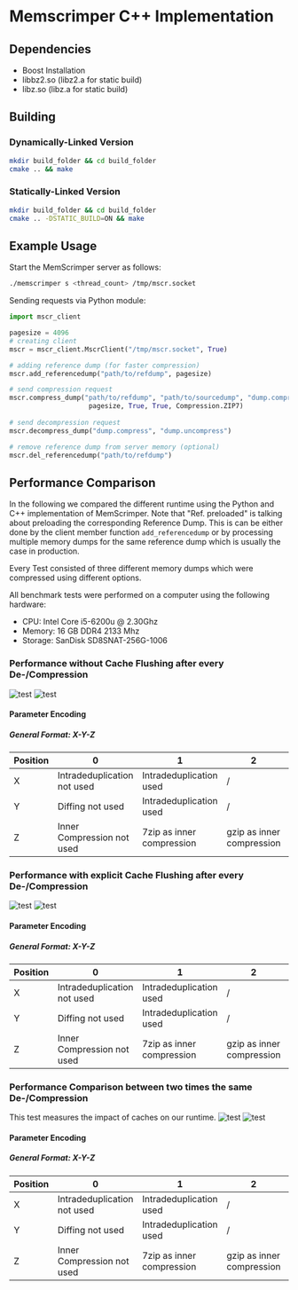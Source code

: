 # Memscrimper C++ Implementation

## Dependencies
- Boost Installation
- libbz2.so (libz2.a for static build)
- libz.so (libz.a for static build)

## Building
### Dynamically-Linked Version
```bash
mkdir build_folder && cd build_folder
cmake .. && make
```
### Statically-Linked Version
```bash
mkdir build_folder && cd build_folder
cmake .. -DSTATIC_BUILD=ON && make
```

## Example Usage
Start the MemScrimper server as follows:
```bash
./memscrimper s <thread_count> /tmp/mscr.socket
```
Sending requests via Python module:
```python
import mscr_client

pagesize = 4096
# creating client
mscr = mscr_client.MscrClient("/tmp/mscr.socket", True)

# adding reference dump (for faster compression)
mscr.add_referencedump("path/to/refdump", pagesize)

# send compression request
mscr.compress_dump("path/to/refdump", "path/to/sourcedump", "dump.compress",
                    pagesize, True, True, Compression.ZIP7)
                    
# send decompression request
mscr.decompress_dump("dump.compress", "dump.uncompress")

# remove reference dump from server memory (optional)
mscr.del_referencedump("path/to/refdump")
```

## Performance Comparison
In the following we compared the different runtime using the Python and C++ implementation of MemScrimper. Note that "Ref. preloaded" is talking about preloading the corresponding Reference Dump. This is can be either done by the client member function `add_referencedump` or by processing multiple memory dumps for the same reference dump which is usually the case in production.

Every Test consisted of three different memory dumps which were compressed using different options.

All benchmark tests were performed on a computer using the following hardware:
- CPU: Intel Core i5-6200u @ 2.30Ghz
- Memory: 16 GB DDR4 2133 Mhz
- Storage: SanDisk SD8SNAT-256G-1006

### Performance without Cache Flushing after every De-/Compression
![test](performance_graphs/mscr_compr_without_cacheflush.png)
![test](performance_graphs/mscr_decompr_without_cacheflush.png)
#### Parameter Encoding

##### General Format: *X-Y-Z*

| Position      |     0                       | 1                         |              2           |        3       |
|---------------|-----------------------------|---------------------------|--------------------------|----------------|
| X             | Intradeduplication not used | Intradeduplication used   | /                        | /              |
| Y             | Diffing not used            | Intradeduplication used   | /                        | /              |
| Z             | Inner Compression not used  | 7zip as inner compression |gzip as inner compression | bzip2 as inner compression|

### Performance with explicit Cache Flushing after every De-/Compression
![test](performance_graphs/mscr_compr_with_cacheflush.png)
![test](performance_graphs/mscr_decompr_without_cacheflush.png)

#### Parameter Encoding

##### General Format: *X-Y-Z*

| Position      |     0                       | 1                         |              2           |        3       |
|---------------|-----------------------------|---------------------------|--------------------------|----------------|
| X             | Intradeduplication not used | Intradeduplication used   | /                        | /              |
| Y             | Diffing not used            | Intradeduplication used   | /                        | /              |
| Z             | Inner Compression not used  | 7zip as inner compression |gzip as inner compression | bzip2 as inner compression|

### Performance Comparison between two times the same De-/Compression
This test measures the impact of caches on our runtime.
![test](performance_graphs/mscr_compr_cache_measurement_combined.png)
![test](performance_graphs/mscr_decompr_cache_measurement_combined.png)

#### Parameter Encoding

##### General Format: *X-Y-Z*

| Position      |     0                       | 1                         |              2           |        3       |
|---------------|-----------------------------|---------------------------|--------------------------|----------------|
| X             | Intradeduplication not used | Intradeduplication used   | /                        | /              |
| Y             | Diffing not used            | Intradeduplication used   | /                        | /              |
| Z             | Inner Compression not used  | 7zip as inner compression |gzip as inner compression | bzip2 as inner compression|

